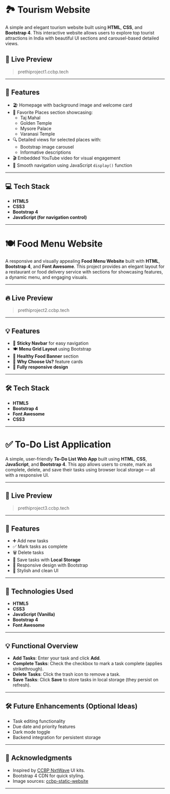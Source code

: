 # 🏞️ Tourism Website

A simple and elegant tourism website built using **HTML**, **CSS**, and **Bootstrap 4**. This interactive website allows users to explore top tourist attractions in India with beautiful UI sections and carousel-based detailed views.

## 📸 Live Preview

> prethiproject1.ccbp.tech

---

## 🚀 Features

- 🏖️ Homepage with background image and welcome card
- 📍 Favorite Places section showcasing:
  - Taj Mahal
  - Golden Temple
  - Mysore Palace
  - Varanasi Temple
- 🔍 Detailed views for selected places with:
  - Bootstrap image carousel
  - Informative descriptions
- 🎬 Embedded YouTube video for visual engagement
- 🔁 Smooth navigation using JavaScript `display()` function

---

## 💻 Tech Stack

- **HTML5**
- **CSS3**
- **Bootstrap 4**
- **JavaScript (for navigation control)**
  
---

# 🍽️ Food Menu Website

A responsive and visually appealing **Food Menu Website** built with **HTML**, **Bootstrap 4**, and **Font Awesome**. This project provides an elegant layout for a restaurant or food delivery service with sections for showcasing features, a dynamic menu, and engaging visuals.

---

## 🔥 Live Preview

> prethiproject2.ccbp.tech

---

## 💡 Features

- 🧾 **Sticky Navbar** for easy navigation  
- 🍽️ **Menu Grid Layout** using Bootstrap  
- 🥗 **Healthy Food Banner** section  
- 🎯 **Why Choose Us?** feature cards  
- 📱 **Fully responsive design**  

---

## 🛠️ Tech Stack

- **HTML5**
- **Bootstrap 4**
- **Font Awesome**
- **CSS3**

---

# ✅ To-Do List Application

A simple, user-friendly **To-Do List Web App** built using **HTML**, **CSS**, **JavaScript**, and **Bootstrap 4**. This app allows users to create, mark as complete, delete, and save their tasks using browser local storage — all with a responsive UI.

---
## 📱 Live Preview

> prethiproject3.ccbp.tech

---

## 🚀 Features

- ➕ Add new tasks  
- ✅ Mark tasks as complete  
- 🗑️ Delete tasks  
- 💾 Save tasks with **Local Storage**  
- 📱 Responsive design with Bootstrap  
- 🎨 Stylish and clean UI

---

## 🧪 Technologies Used

- **HTML5**
- **CSS3**
- **JavaScript (Vanilla)**
- **Bootstrap 4**
- **Font Awesome**

---

## 💡 Functional Overview

* **Add Tasks**: Enter your task and click **Add**.
* **Complete Tasks**: Check the checkbox to mark a task complete (applies strikethrough).
* **Delete Tasks**: Click the trash icon to remove a task.
* **Save Tasks**: Click **Save** to store tasks in local storage (they persist on refresh).

---

## 🛠️ Future Enhancements (Optional Ideas)

* Task editing functionality
* Due date and priority features
* Dark mode toggle
* Backend integration for persistent storage

---
## 🙌 Acknowledgments

* Inspired by [CCBP NxtWave](https://www.ccbp.in/) UI kits.
* Bootstrap 4 CDN for quick styling.
* Image sources: [ccbp-static-website](https://d1tgh8fmlzexmh.cloudfront.net/)

---





